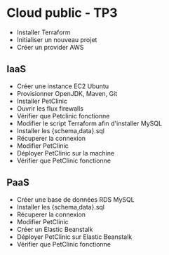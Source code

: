 # Cloud public - TP3

* Installer Terraform
* Initialiser un nouveau projet
* Créer un provider AWS

## IaaS

* Créer une instance EC2 Ubuntu
* Provisionner OpenJDK, Maven, Git
* Installer PetClinic
* Ouvrir les flux firewalls
* Vérifier que Petclinic fonctionne
* Modifier le script Terraform afin d'installer MySQL
* Installer les {schema,data}.sql
* Récuperer la connexion
* Modifier PetClinic
* Déployer PetClinic sur la machine
* Vérifier que PetClinic fonctionne

## PaaS

* Créer une base de données RDS MySQL
* Installer les {schema,data}.sql
* Récuperer la connexion
* Modifier PetClinic
* Créer un Elastic Beanstalk
* Déployer PetClinic sur Elastic Beanstalk
* Vérifier que PetClinic fonctionne